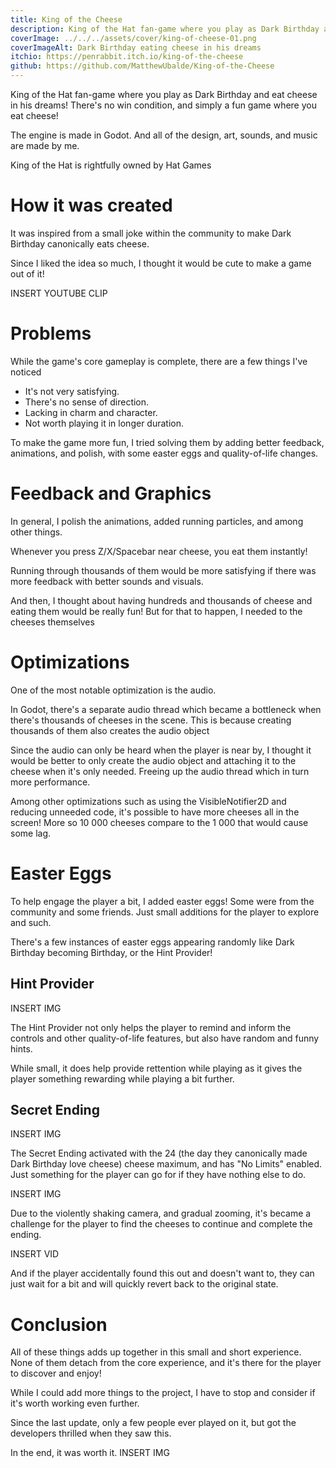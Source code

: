 ```yaml
---
title: King of the Cheese
description: King of the Hat fan-game where you play as Dark Birthday and eat cheese in his dreams
coverImage: ../../../assets/cover/king-of-cheese-01.png
coverImageAlt: Dark Birthday eating cheese in his dreams
itchio: https://penrabbit.itch.io/king-of-the-cheese
github: https://github.com/MatthewUbalde/King-of-the-Cheese
---
```


King of the Hat fan-game where you play as Dark Birthday and eat cheese in his dreams! There's no win condition, and simply a fun game where you eat cheese!

The engine is made in Godot. And all of the design, art, sounds, and music are made by me.

King of the Hat is rightfully owned by Hat Games

# How it was created

It was inspired from a small joke within the community to make Dark
Birthday canonically eats cheese.

Since I liked the idea so much, I thought it would be cute to make a game out of it!

INSERT YOUTUBE CLIP

# Problems

While the game's core gameplay is complete, there are a few things I've noticed

- It's not very satisfying.
- There's no sense of direction.
- Lacking in charm and character.
- Not worth playing it in longer duration.

To make the game more fun, I tried solving them by adding better feedback, animations, and polish, with some easter eggs and quality-of-life changes.

# Feedback and Graphics

In general, I polish the animations, added running particles, and among other things.

   <!-- <ComparisonContainer>
     <Fragment slot="before"> </Fragment>
     <Fragment slot="after"> </Fragment>
   </ComparisonContainer> -->

Whenever you press Z/X/Spacebar near cheese, you eat them instantly!

Running through thousands of them would be more satisfying if there was more feedback with better sounds and visuals.

   <!-- <ComparisonContainer>
     <Fragment slot="before"> </Fragment>
     <Fragment slot="after"> </Fragment>
   </ComparisonContainer> -->

And then, I thought about having hundreds and thousands of cheese and eating them would be really fun! But for that to happen, I needed to the cheeses themselves

# Optimizations

One of the most notable optimization is the audio.

In Godot, there's a separate audio thread which became a bottleneck when there's thousands of cheeses in the scene. This is because creating thousands of them also creates the audio object

Since the audio can only be heard when the player is near by, I thought it would be better to only create the audio object and attaching it to the cheese when it's only needed. Freeing up the audio thread which in turn more performance.

   <!-- <ComparisonContainer>
     <Fragment slot="before"> </Fragment>
     <Fragment slot="after"> </Fragment>
   </ComparisonContainer> -->

Among other optimizations such as using the VisibleNotifier2D and reducing unneeded code, it's possible to have more cheeses all in the screen! More
so 10 000 cheeses compare to the 1 000 that would cause some lag.

   <!-- <ComparisonContainer>
     <Fragment slot="before"> </Fragment>
     <Fragment slot="after"> </Fragment>
   </ComparisonContainer> -->

# Easter Eggs

To help engage the player a bit, I added easter eggs! Some were from the community and some friends. Just small additions for the player to explore and such.

There's a few instances of easter eggs appearing randomly like Dark Birthday becoming Birthday, or the Hint Provider!

## Hint Provider

INSERT IMG

The Hint Provider not only helps the player to remind and inform the
controls and other quality-of-life features, but also have random and
funny hints.

While small, it does help provide rettention while playing as it gives the
player something rewarding while playing a bit further.

## Secret Ending

INSERT IMG

The Secret Ending activated with the 24 (the day they canonically made
Dark Birthday love cheese) cheese maximum, and has "No Limits" enabled.
Just something for the player can go for if they have nothing else to do.

INSERT IMG

Due to the violently shaking camera, and gradual zooming, it's became a
challenge for the player to find the cheeses to continue and complete the
ending.

INSERT VID

And if the player accidentally found this out and doesn't want to, they
can just wait for a bit and will quickly revert back to the original
state.

# Conclusion

All of these things adds up together in this small and short experience.
None of them detach from the core experience, and it's there for the
player to discover and enjoy!

While I could add more things to the project, I have to stop and consider
if it's worth working even further.

Since the last update, only a few people ever played on it, but got the
developers thrilled when they saw this.

In the end, it was worth it.
INSERT IMG
